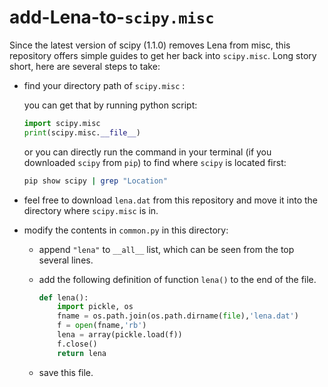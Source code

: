 # add-Lena-to-`scipy.misc`
Since the latest version of scipy (1.1.0) removes Lena from misc, this repository offers simple guides to get her back into `scipy.misc`. Long story short, here are several steps to take:

- find your directory path of `scipy.misc` :

  you can get that by running python script:

  ```python
  import scipy.misc
  print(scipy.misc.__file__)  
  ```

  or you can directly run the command in your terminal (if you downloaded `scipy` from `pip`) to find where `scipy` is located first:

  ```bash
  pip show scipy | grep "Location"
  ```

- feel free to download `lena.dat` from this repository and move it into the directory where  `scipy.misc` is in.

- modify the contents in `common.py` in this directory:

  - append `"lena"` to `__all__` list, which can be seen from the top several lines.

  - add the following definition of function `lena()` to the end of the file.

    ```python
    def lena():
        import pickle, os
        fname = os.path.join(os.path.dirname(file),'lena.dat')
        f = open(fname,'rb')
        lena = array(pickle.load(f))
        f.close()
        return lena
    
    ```

  - save this file.
